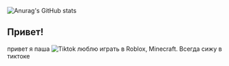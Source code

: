 ![Anurag's GitHub stats](https://github-readme-stats.vercel.app/api?username=pashaoffc&show_icons=true&theme=dark)

## Привет!
  привет я паша ![Tiktok](https://img.shields.io/badge/TikTok-Pashaoffc-blue)
 люблю играть в Roblox, Minecraft. Всегда сижу в тиктоке
